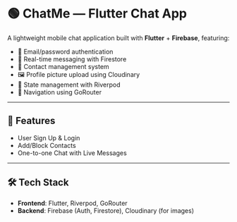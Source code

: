 # 🟢 ChatMe — Flutter Chat App

A lightweight mobile chat application built with **Flutter** + **Firebase**, featuring:

- 🔐 Email/password authentication
- 💬 Real-time messaging with Firestore
- 📇 Contact management system
- 🖼️ Profile picture upload using Cloudinary
- 🌱 State management with Riverpod
- 🚦 Navigation using GoRouter

---

## 🚀 Features

- User Sign Up & Login
- Add/Block Contacts
- One-to-one Chat with Live Messages


---

## 🛠️ Tech Stack

- **Frontend**: Flutter, Riverpod, GoRouter
- **Backend**: Firebase (Auth, Firestore), Cloudinary (for images)

